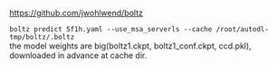 https://github.com/jwohlwend/boltz  

`boltz predict 5f1h.yaml --use_msa_serverls --cache /root/autodl-tmp/boltz/.boltz`  
the model weights are big(boltz1.ckpt, boltz1_conf.ckpt, ccd.pkl), downloaded in advance at cache dir.
